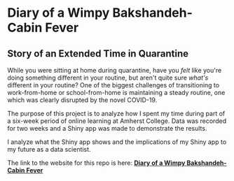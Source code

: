 # Diary of a Wimpy Bakshandeh- Cabin Fever

## Story of an Extended Time in Quarantine

While you were sitting at home during quarantine, have you *felt* like you're doing something different in your routine, but aren't quite sure *what's* different in your routine? One of the biggest challenges of transitioning to work-from-home or school-from-home is maintaining a steady routine, one which was clearly disrupted by the novel COVID-19.

The purpose of this project is to analyze how I spent my time during part of a six-week period of online learning at Amherst College. Data was recorded for two weeks and a Shiny app was made to demonstrate the results.

I analyze what the Shiny app shows and the implications of my Shiny app to my future as a data scientist.

The link to the website for this repo is here: [**Diary of a Wimpy Bakshandeh-Cabin Fever**](https://michaelbakshandeh.github.io/calendar-project/)
